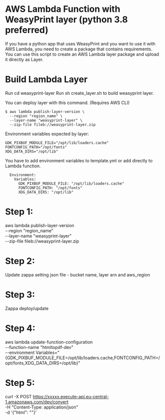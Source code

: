 
# AWS Lambda Function with WeasyPrint layer (python 3.8 preferred)

If you have a python app that uses WeasyPrint and you want to use it with AWS Lambda, you need to create a package that contains requirements. You can use this script to create an AWS Lambda layer package and upload it directly as Layer.


# Build Lambda Layer
Run cd weasyprint-layer
Run sh create_layer.sh to build weasyprint layer.

You can deploy layer with this command. (Requires AWS CLI)

    $ aws lambda publish-layer-version \
      --region "region_name" \
      --layer-name "weasyprint-layer" \
      --zip-file fileb://weasyprint-layer.zip
    

Environment variables expected by layer:

    GDK_PIXBUF_MODULE_FILE="/opt/lib/loaders.cache"
    FONTCONFIG_PATH="/opt/fonts"
    XDG_DATA_DIRS="/opt/lib"

You have to add environment variables to template.yml or add directly to Lambda function.

      Environment:
        Variables:
          GDK_PIXBUF_MODULE_FILE: "/opt/lib/loaders.cache"
          FONTCONFIG_PATH: "/opt/fonts"
          XDG_DATA_DIRS: "/opt/lib"

# Step 1:

aws lambda publish-layer-version \
      --region "region_name" \
      --layer-name "weasyprint-layer" \
      --zip-file fileb://weasyprint-layer.zip


# Step 2:

Update zappa setting json file - bucket name, layer arn and aws_region

# Step 3:

Zappa deploy/update

# Step 4:

aws lambda update-function-configuration \
    --function-name "htmltopdf-dev" \
    --environment Variables="{GDK_PIXBUF_MODULE_FILE=/opt/lib/loaders.cache,FONTCONFIG_PATH=/opt/fonts,XDG_DATA_DIRS=/opt/lib}"

# Step 5:

curl -X POST https://xxxxx.execute-api.eu-central-1.amazonaws.com/dev/convert \
     -H "Content-Type: application/json" \
     -d '{"html": ""}'



